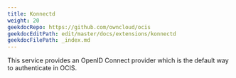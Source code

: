 ```yaml
---
title: Konnectd
weight: 20
geekdocRepo: https://github.com/owncloud/ocis
geekdocEditPath: edit/master/docs/extensions/konnectd
geekdocFilePath: _index.md
---
```


This service provides an OpenID Connect provider which is the default way to authenticate in OCIS.
